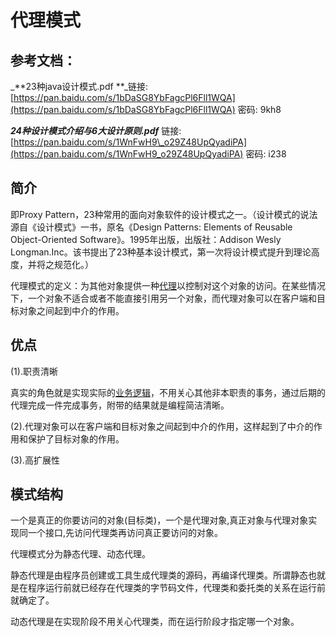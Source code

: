# 代理模式

## 参考文档：

_**23种java设计模式.pdf   **_链接: [https://pan.baidu.com/s/1bDaSG8YbFagcPl6Fll1WQA](https://pan.baidu.com/s/1bDaSG8YbFagcPl6Fll1WQA) 密码: 9kh8

_**24种设计模式介绍与6大设计原则.pdf**_   链接: [https://pan.baidu.com/s/1WnFwH9\_o29Z48UpQyadiPA](https://pan.baidu.com/s/1WnFwH9_o29Z48UpQyadiPA) 密码: i238

## 简介

即Proxy Pattern，23种常用的面向对象软件的设计模式之一。（设计模式的说法源自《设计模式》一书，原名《Design Patterns: Elements of Reusable Object-Oriented Software》。1995年出版，出版社：Addison Wesly Longman.Inc。该书提出了23种基本设计模式，第一次将设计模式提升到理论高度，并将之规范化。）

代理模式的定义：为其他对象提供一种[代理](https://baike.baidu.com/item/代理)以控制对这个对象的访问。在某些情况下，一个对象不适合或者不能直接引用另一个对象，而代理对象可以在客户端和目标对象之间起到中介的作用。

## 优点

\(1\).职责清晰

真实的角色就是实现实际的[业务逻辑](https://baike.baidu.com/item/业务逻辑)，不用关心其他非本职责的事务，通过后期的代理完成一件完成事务，附带的结果就是编程简洁清晰。

\(2\).代理对象可以在客户端和目标对象之间起到中介的作用，这样起到了中介的作用和保护了目标对象的作用。

\(3\).高扩展性

## 模式结构

一个是真正的你要访问的对象\(目标类\)，一个是代理对象,真正对象与代理对象实现同一个接口,先访问代理类再访问真正要访问的对象。

代理模式分为静态代理、动态代理。

静态代理是由程序员创建或工具生成代理类的源码，再编译代理类。所谓静态也就是在程序运行前就已经存在代理类的字节码文件，代理类和委托类的关系在运行前就确定了。

动态代理是在实现阶段不用关心代理类，而在运行阶段才指定哪一个对象。



